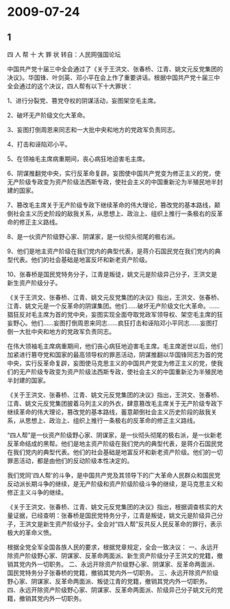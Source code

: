 # 2009-07-24

## 1

四 人 帮 十 大 罪 状 转自：人民网强国论坛

中国共产党十届三中全会通过了《关于王洪文、张春桥、江青、姚文元反党集团的决议》。华国锋、叶剑英、邓小平在会上作了重要讲话。根据中国共产党十届三中全会通过的这个决议，四人帮有以下十大罪状：

1、进行分裂党、篡党夺权的阴谋活动，妄图架空毛主席。

2、破坏无产阶级文化大革命。

3、妄图打倒周恩来同志和一大批中央和地方的党政军负责同志。

4、打击和诬陷邓小平。

5、在领袖毛主席病重期间，丧心病狂地迫害毛主席。

6、阴谋推翻党中央，实行反革命复辟。妄图使中国共产党变为修正主义的党，使无产阶级专政变为资产阶级法西斯专政，使社会主义的中国重新沦为半殖民地半封建的国家。

7、篡改毛主席关于无产阶级专政下继续革命的伟大理论，篡改党的基本路线，颠倒社会主义历史阶段的敌我关系，从思想上、政治上、组织上推行一条极右的反革命的修正主义路线。

8、是一伙资产阶级野心家、阴谋家，是一伙彻头彻尾的极右派。

9、他们是地主资产阶级在我们党内的典型代表，是蒋介石国民党在我们党内的典型代表。他们的社会基础是地富反坏和新老资产阶级。

10、张春桥是国民党特务分子，江青是叛徒，姚文元是阶级异己分子，王洪文是新生资产阶级分子。

《关于王洪文、张春桥、江青、姚文元反党集团的决议》指出，王洪文、张春桥、江青、姚文元是一个反革命的阴谋集团。他们……破坏无产阶级文化大革命。……猖狂反对毛主席为首的党中央，妄图实现全面夺取党政军领导权、架空毛主席的狂妄野心。他们……妄图打倒周恩来同志……疯狂打击和诬陷邓小平同志……妄图打倒一大批中央和地方的党政军负责同志。

在伟大领袖毛主席病重期间，他们丧心病狂地迫害毛主席。毛主席逝世以后，他们加紧进行篡夺党和国家的最高领导权的罪恶活动，阴谋推翻以华国锋同志为首的党中央，实行反革命复辟，妄图使马克思主义的中国共产党变为修正主义的党，使我们的无产阶级专政变为资产阶级法西斯专政，使社会主义的中国重新沦为半殖民地半封建的国家。

《关于王洪文、张春桥、江青、姚文元反党集团的决议》指出，王洪文、张春桥、江青、姚文元反党集团披着马列主义的外衣，肆意篡改毛主席关于无产阶级专政下继续革命的伟大理论，篡改党的基本路线，蓄意颠倒社会主义历史阶段的敌我关系，从思想上、政治上、组织上推行一条极右的反革命的修正主义路线。

“四人帮”是一伙资产阶级野心家、阴谋家，是一伙彻头彻尾的极右派，是一伙新老反革命结成的黑帮。他们是地主资产阶级在我们党内的典型代表，是蒋介石国民党在我们党内的典型代表。他们的社会基础是地富反坏和新老资产阶级。他们的一切罪恶活动，都是由他们的反动阶级本性决定的。

我们党同'四人帮'的斗争，是中国共产党及其领导下的广大革命人民群众和国民党反动派长期斗争的继续，是无产阶级和资产阶级阶级斗争的继续，是马克思主义和修正主义斗争的继续。

《关于王洪文、张春桥、江青、姚文元反党集团的决议》指出，根据调查核实的大量证据，已经查明：张春桥是国民党特务分子，江青是叛徒，姚文元是阶级异己分子，王洪文是新生资产阶级分子。全会对“四人帮”反共反人民反革命的罪行，表示极大的革命义愤。

根据全党全军全国各族人民的要求，根据党章规定，全会一致决议： 一、永远开除资产阶级野心家、阴谋家、反革命两面派、新生资产阶级分子王洪文的党籍，撤销其党内外一切职务。 二、永远开除资产阶级野心家、阴谋家、反革命两面派、国民党特务分子张春桥的党籍，撤销其党内外一切职务。 三、永远开除资产阶级野心家、阴谋家、反革命两面派、叛徒江青的党籍，撤销其党内外一切职务。 四、永远开除资产阶级野心家、阴谋家、反革命两面派、阶级异己分子姚文元的党籍，撤销其党内外一切职务。



